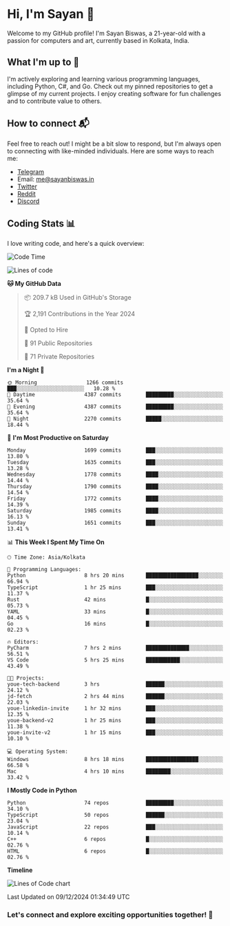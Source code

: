 # Hi, I'm Sayan 👋

Welcome to my GitHub profile! I'm Sayan Biswas, a 21-year-old with a passion for computers and art, currently based in Kolkata, India.

## What I'm up to 🚀

I'm actively exploring and learning various programming languages, including Python, C#, and Go. Check out my pinned repositories to get a glimpse of my current projects. I enjoy creating software for fun challenges and to contribute value to others.

## How to connect 📬

Feel free to reach out! I might be a bit slow to respond, but I'm always open to connecting with like-minded individuals. Here are some ways to reach me:

- [Telegram](https://t.me/dank_as_fuck)
- Email: [me@sayanbiswas.in](mailto:me@sayanbiswas.in)
- [Twitter](https://twitter.com/TheDankDel)
- [Reddit](https://www.reddit.com/user/dank_as_fuck_/)
- [Discord](https://discordapp.com/users/506536929152466945)

## Coding Stats 📊

I love writing code, and here's a quick overview:

<!--START_SECTION:waka-->
![Code Time](http://img.shields.io/badge/Code%20Time-1%2C974%20hrs%2015%20mins-blue)

![Lines of code](https://img.shields.io/badge/From%20Hello%20World%20I%27ve%20Written-6.3%20million%20lines%20of%20code-blue)

**🐱 My GitHub Data** 

> 📦 209.7 kB Used in GitHub's Storage 
 > 
> 🏆 2,191 Contributions in the Year 2024
 > 
> 💼 Opted to Hire
 > 
> 📜 91 Public Repositories 
 > 
> 🔑 71 Private Repositories 
 > 
**I'm a Night 🦉** 

```text
🌞 Morning                1266 commits        ███░░░░░░░░░░░░░░░░░░░░░░   10.28 % 
🌆 Daytime                4387 commits        █████████░░░░░░░░░░░░░░░░   35.64 % 
🌃 Evening                4387 commits        █████████░░░░░░░░░░░░░░░░   35.64 % 
🌙 Night                  2270 commits        █████░░░░░░░░░░░░░░░░░░░░   18.44 % 
```
📅 **I'm Most Productive on Saturday** 

```text
Monday                   1699 commits        ███░░░░░░░░░░░░░░░░░░░░░░   13.80 % 
Tuesday                  1635 commits        ███░░░░░░░░░░░░░░░░░░░░░░   13.28 % 
Wednesday                1778 commits        ████░░░░░░░░░░░░░░░░░░░░░   14.44 % 
Thursday                 1790 commits        ████░░░░░░░░░░░░░░░░░░░░░   14.54 % 
Friday                   1772 commits        ████░░░░░░░░░░░░░░░░░░░░░   14.39 % 
Saturday                 1985 commits        ████░░░░░░░░░░░░░░░░░░░░░   16.13 % 
Sunday                   1651 commits        ███░░░░░░░░░░░░░░░░░░░░░░   13.41 % 
```


📊 **This Week I Spent My Time On** 

```text
🕑︎ Time Zone: Asia/Kolkata

💬 Programming Languages: 
Python                   8 hrs 20 mins       █████████████████░░░░░░░░   66.94 % 
TypeScript               1 hr 25 mins        ███░░░░░░░░░░░░░░░░░░░░░░   11.37 % 
Rust                     42 mins             █░░░░░░░░░░░░░░░░░░░░░░░░   05.73 % 
YAML                     33 mins             █░░░░░░░░░░░░░░░░░░░░░░░░   04.45 % 
Go                       16 mins             █░░░░░░░░░░░░░░░░░░░░░░░░   02.23 % 

🔥 Editors: 
PyCharm                  7 hrs 2 mins        ██████████████░░░░░░░░░░░   56.51 % 
VS Code                  5 hrs 25 mins       ███████████░░░░░░░░░░░░░░   43.49 % 

🐱‍💻 Projects: 
youe-tech-backend        3 hrs               ██████░░░░░░░░░░░░░░░░░░░   24.12 % 
jd-fetch                 2 hrs 44 mins       ██████░░░░░░░░░░░░░░░░░░░   22.03 % 
youe-linkedin-invite     1 hr 32 mins        ███░░░░░░░░░░░░░░░░░░░░░░   12.35 % 
youe-backend-v2          1 hr 25 mins        ███░░░░░░░░░░░░░░░░░░░░░░   11.38 % 
youe-invite-v2           1 hr 15 mins        ███░░░░░░░░░░░░░░░░░░░░░░   10.10 % 

💻 Operating System: 
Windows                  8 hrs 18 mins       █████████████████░░░░░░░░   66.58 % 
Mac                      4 hrs 10 mins       ████████░░░░░░░░░░░░░░░░░   33.42 % 
```

**I Mostly Code in Python** 

```text
Python                   74 repos            █████████░░░░░░░░░░░░░░░░   34.10 % 
TypeScript               50 repos            ██████░░░░░░░░░░░░░░░░░░░   23.04 % 
JavaScript               22 repos            ███░░░░░░░░░░░░░░░░░░░░░░   10.14 % 
C++                      6 repos             █░░░░░░░░░░░░░░░░░░░░░░░░   02.76 % 
HTML                     6 repos             █░░░░░░░░░░░░░░░░░░░░░░░░   02.76 % 
```



**Timeline**

![Lines of Code chart](https://raw.githubusercontent.com/Dank-del/Dank-del/main/assets/bar_graph.png)


 Last Updated on 09/12/2024 01:34:49 UTC
<!--END_SECTION:waka-->

### Let's connect and explore exciting opportunities together! 🚀
